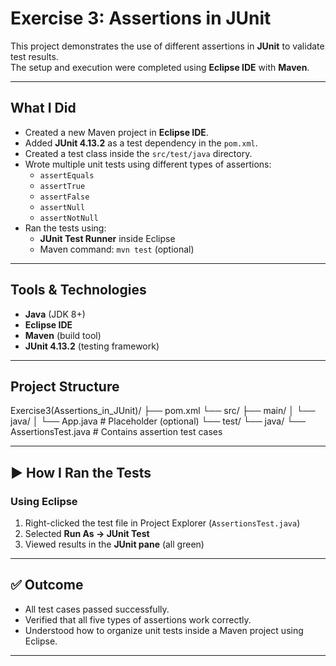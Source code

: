# Exercise 3: Assertions in JUnit

This project demonstrates the use of different assertions in **JUnit** to validate test results.  
The setup and execution were completed using **Eclipse IDE** with **Maven**.

---

## What I Did

- Created a new Maven project in **Eclipse IDE**.
- Added **JUnit 4.13.2** as a test dependency in the `pom.xml`.
- Created a test class inside the `src/test/java` directory.
- Wrote multiple unit tests using different types of assertions:
  - `assertEquals`
  - `assertTrue`
  - `assertFalse`
  - `assertNull`
  - `assertNotNull`
- Ran the tests using:
  - **JUnit Test Runner** inside Eclipse
  - Maven command: `mvn test` (optional)

---

## Tools & Technologies

- **Java** (JDK 8+)
- **Eclipse IDE**
- **Maven** (build tool)
- **JUnit 4.13.2** (testing framework)

---

## Project Structure

Exercise3(Assertions_in_JUnit)/
├── pom.xml
└── src/
├── main/
│ └── java/
│ └── App.java # Placeholder (optional)
└── test/
└── java/
└── AssertionsTest.java # Contains assertion test cases

---

## ▶️ How I Ran the Tests

### Using Eclipse

1. Right-clicked the test file in Project Explorer (`AssertionsTest.java`)
2. Selected **Run As → JUnit Test**
3. Viewed results in the **JUnit pane** (all green)

---

## ✅ Outcome

- All test cases passed successfully.
- Verified that all five types of assertions work correctly.
- Understood how to organize unit tests inside a Maven project using Eclipse.

---
